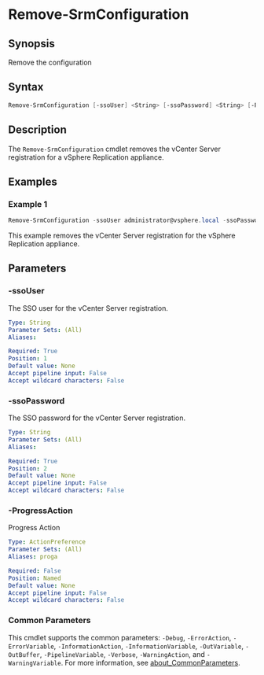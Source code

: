 # Remove-SrmConfiguration

## Synopsis

Remove the configuration

## Syntax

```powershell
Remove-SrmConfiguration [-ssoUser] <String> [-ssoPassword] <String> [-ProgressAction <ActionPreference>] [<CommonParameters>]
```

## Description

The `Remove-SrmConfiguration` cmdlet removes the vCenter Server registration for a vSphere Replication appliance.

## Examples

### Example 1

```powershell
Remove-SrmConfiguration -ssoUser administrator@vsphere.local -ssoPassword VMw@re1!
```

This example removes the vCenter Server registration for the vSphere Replication appliance.

## Parameters

### -ssoUser

The SSO user for the vCenter Server registration.

```yaml
Type: String
Parameter Sets: (All)
Aliases:

Required: True
Position: 1
Default value: None
Accept pipeline input: False
Accept wildcard characters: False
```

### -ssoPassword

The SSO password for the vCenter Server registration.

```yaml
Type: String
Parameter Sets: (All)
Aliases:

Required: True
Position: 2
Default value: None
Accept pipeline input: False
Accept wildcard characters: False
```

### -ProgressAction

Progress Action

```yaml
Type: ActionPreference
Parameter Sets: (All)
Aliases: proga

Required: False
Position: Named
Default value: None
Accept pipeline input: False
Accept wildcard characters: False
```

### Common Parameters

This cmdlet supports the common parameters: `-Debug`, `-ErrorAction`, `-ErrorVariable`, `-InformationAction`, `-InformationVariable`, `-OutVariable`, `-OutBuffer`, `-PipelineVariable`, `-Verbose`, `-WarningAction`, and `-WarningVariable`. For more information, see [about_CommonParameters](http://go.microsoft.com/fwlink/?LinkID=113216).

